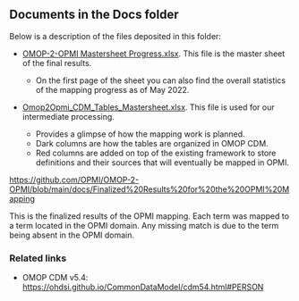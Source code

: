 ## Documents in the Docs folder

Below is a description of the files deposited in this folder:
  
  - [OMOP-2-OPMI Mastersheet Progress.xlsx](https://github.com/OPMI/OMOP-2-OPMI/blob/main/docs/OMOP-2-OPMI%20Mastersheet%20Progress.xlsx). This file is the master sheet of the final results.  
    - On the first page of the sheet you can also find the overall statistics of the mapping progress as of May 2022.  
 
  - [Omop2Opmi_CDM_Tables_Mastersheet.xlsx](https://github.com/OPMI/OMOP-2-OPMI/blob/main/docs/Omop2Opmi_CDM_Tables_Mastersheet.xlsx). This file is used for our intermediate processing. 
    - Provides a glimpse of how the mapping work is planned. 
    - Dark columns are how the tables are organized in OMOP CDM. 
    - Red columns are added on top of the existing framework to store definitions and their sources that will eventually be mapped in OPMI. 

https://github.com/OPMI/OMOP-2-OPMI/blob/main/docs/Finalized%20Results%20for%20the%20OPMI%20Mapping

This is the finalized results of the OPMI mapping. Each term was mapped to a term located in the OPMI domain. Any missing match is due to the term being absent in the OPMI domain.



### Related links



- OMOP CDM v5.4: https://ohdsi.github.io/CommonDataModel/cdm54.html#PERSON

  
